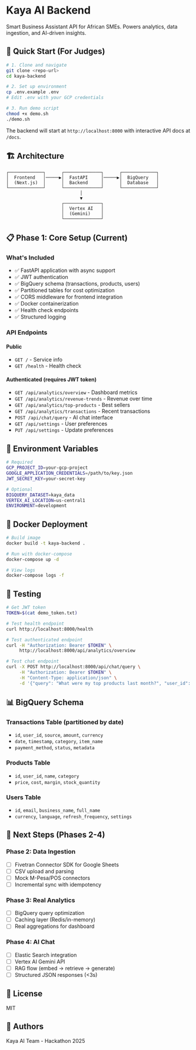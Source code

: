 # Kaya AI Backend

Smart Business Assistant API for African SMEs. Powers analytics, data ingestion, and AI-driven insights.

## 🎯 Quick Start (For Judges)

```bash
# 1. Clone and navigate
git clone <repo-url>
cd kaya-backend

# 2. Set up environment
cp .env.example .env
# Edit .env with your GCP credentials

# 3. Run demo script
chmod +x demo.sh
./demo.sh
```

The backend will start at `http://localhost:8000` with interactive API docs at `/docs`.

## 🏗️ Architecture

```
┌─────────────┐      ┌──────────────┐      ┌─────────────┐
│  Frontend   │─────▶│  FastAPI     │─────▶│  BigQuery   │
│  (Next.js)  │      │  Backend     │      │  Database   │
└─────────────┘      └──────────────┘      └─────────────┘
                            │
                            ▼
                     ┌──────────────┐
                     │  Vertex AI   │
                     │  (Gemini)    │
                     └──────────────┘
```

## 📋 Phase 1: Core Setup (Current)

### What's Included
- ✅ FastAPI application with async support
- ✅ JWT authentication
- ✅ BigQuery schema (transactions, products, users)
- ✅ Partitioned tables for cost optimization
- ✅ CORS middleware for frontend integration
- ✅ Docker containerization
- ✅ Health check endpoints
- ✅ Structured logging

### API Endpoints

#### Public
- `GET /` - Service info
- `GET /health` - Health check

#### Authenticated (requires JWT token)
- `GET /api/analytics/overview` - Dashboard metrics
- `GET /api/analytics/revenue-trends` - Revenue over time
- `GET /api/analytics/top-products` - Best sellers
- `GET /api/analytics/transactions` - Recent transactions
- `POST /api/chat/query` - AI chat interface
- `GET /api/settings` - User preferences
- `PUT /api/settings` - Update preferences

## 🔧 Environment Variables

```bash
# Required
GCP_PROJECT_ID=your-gcp-project
GOOGLE_APPLICATION_CREDENTIALS=/path/to/key.json
JWT_SECRET_KEY=your-secret-key

# Optional
BIGQUERY_DATASET=kaya_data
VERTEX_AI_LOCATION=us-central1
ENVIRONMENT=development
```

## 🐳 Docker Deployment

```bash
# Build image
docker build -t kaya-backend .

# Run with docker-compose
docker-compose up -d

# View logs
docker-compose logs -f
```

## 🧪 Testing

```bash
# Get JWT token
TOKEN=$(cat demo_token.txt)

# Test health endpoint
curl http://localhost:8000/health

# Test authenticated endpoint
curl -H "Authorization: Bearer $TOKEN" \
     http://localhost:8000/api/analytics/overview

# Test chat endpoint
curl -X POST http://localhost:8000/api/chat/query \
     -H "Authorization: Bearer $TOKEN" \
     -H "Content-Type: application/json" \
     -d '{"query": "What were my top products last month?", "user_id": "demo-user"}'
```

## 📊 BigQuery Schema

### Transactions Table (partitioned by date)
- `id`, `user_id`, `source`, `amount`, `currency`
- `date`, `timestamp`, `category`, `item_name`
- `payment_method`, `status`, `metadata`

### Products Table
- `id`, `user_id`, `name`, `category`
- `price`, `cost`, `margin`, `stock_quantity`

### Users Table
- `id`, `email`, `business_name`, `full_name`
- `currency`, `language`, `refresh_frequency`, `settings`

## 🚀 Next Steps (Phases 2-4)

### Phase 2: Data Ingestion
- [ ] Fivetran Connector SDK for Google Sheets
- [ ] CSV upload and parsing
- [ ] Mock M-Pesa/POS connectors
- [ ] Incremental sync with idempotency

### Phase 3: Real Analytics
- [ ] BigQuery query optimization
- [ ] Caching layer (Redis/in-memory)
- [ ] Real aggregations for dashboard

### Phase 4: AI Chat
- [ ] Elastic Search integration
- [ ] Vertex AI Gemini API
- [ ] RAG flow (embed → retrieve → generate)
- [ ] Structured JSON responses (<3s)

## 📝 License

MIT

## 👥 Authors

Kaya AI Team - Hackathon 2025